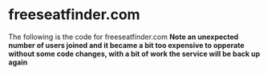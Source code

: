 # freeseatfinder.com

The following is the code for freeseatfinder.com <b> Note an unexpected number of users joined and it became a bit too expensive to opperate without some code changes, with a bit of work the service will be back up again</b> 



## 
